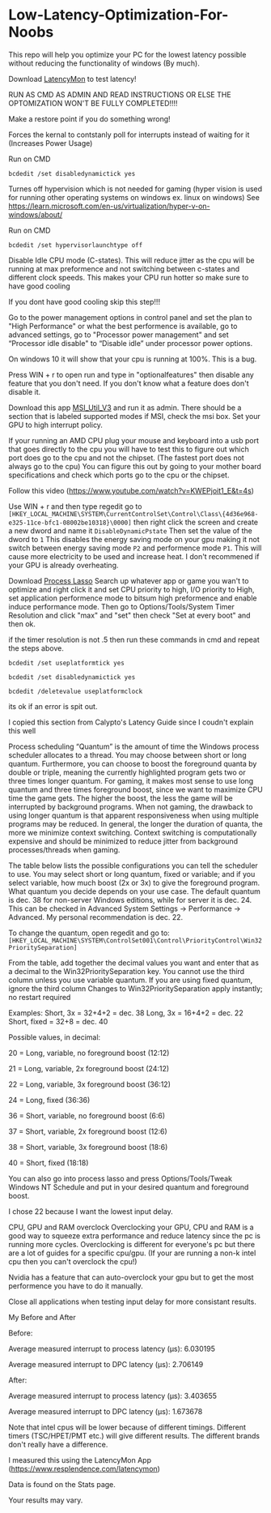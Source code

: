 # Low-Latency-Optimization-For-Noobs
This repo will help you optimize your PC for the lowest latency possible without reducing the functionality of windows (By much).

Download [LatencyMon](https://www.resplendence.com/latencymon) to test latency!


RUN AS CMD AS ADMIN AND READ INSTRUCTIONS OR ELSE THE OPTOMIZATION WON'T BE FULLY COMPLETED!!!!

Make a restore point if you do something wrong!

Forces the kernal to contstanly poll for interrupts instead of waiting for it (Increases Power Usage)

Run on CMD

`bcdedit /set disabledynamictick yes`

Turnes off hypervision which is not needed for gaming (hyper vision is used for running other operating systems on windows ex. linux on windows) See https://learn.microsoft.com/en-us/virtualization/hyper-v-on-windows/about/

Run on CMD

`bcdedit /set hypervisorlaunchtype off` 

Disable Idle CPU mode (C-states). This will reduce jitter as the cpu will be running at max preformence and not switching between c-states and different clock speeds. This makes your CPU run hotter so make sure to have good cooling

If you dont have good cooling skip this step!!!

Go to the power management options in control panel and set the plan to "High Performance" or what the best performence is available, go to advanced settings, go to "Processor power management" and set “Processor idle disable" to “Disable idle” under processor power options.

On windows 10 it will show that your cpu is running at 100%. This is a bug.

Press WIN + r to open run and type in "optionalfeatures" then disable any feature that you don't need. If you don't know what a feature does don't disable it.

Download this app [MSI_Util_V3](https://www.mediafire.com/file/ewpy1p0rr132thk/MSI_util_v3.zip/file) and run it as admin. 
There should be a section that is labeled supported modes if MSI, check the msi box. Set your GPU to high interrupt policy.

If your running an AMD CPU plug your mouse and keyboard into a usb port that goes directly to the cpu you will have to test this to figure out which port does go to the cpu and not the chipset. (The fastest port does not always go to the cpu)
You can figure this out by going to your mother board specifications and check which ports go to the cpu or the chipset.

Follow this video (https://www.youtube.com/watch?v=KWEPjoit1_E&t=4s)

Use WIN + r and then type regedit go to `[HKEY_LOCAL_MACHINE\SYSTEM\CurrentControlSet\Control\Class\{4d36e968-e325-11ce-bfc1-08002be10318}\0000]` then right click the screen and create a new dword and name it `DisableDynamicPstate` Then set the value of the dword to `1`
This disables the energy saving mode on your gpu making it not switch between energy saving mode `P2` and performence mode `P1`. This will cause more electricity to be used and increase heat. I don't recommened if your GPU is already overheating.

Download [Process Lasso](https://bitsum.com)
Search up whatever app or game you wan't to optimize and right click it and set CPU priority to high, I/O priority to High, set application performence mode to bitsum high preformence and enable induce performance mode.
Then go to Options/Tools/System Timer Resolution and click "max" and "set" then check "Set at every boot" and then ok.

if the timer resolution is not .5 then run these commands in cmd and repeat the steps above.

`bcdedit /set useplatformtick yes`

`bcdedit /set disabledynamictick yes`

`bcdedit /deletevalue useplatformclock`

its ok if an error is spit out.

I copied this section from Calypto's Latency Guide since I coudn't explain this well

Process scheduling
“Quantum” is the amount of time the Windows process scheduler allocates to a thread. You may choose between short or long quantum. Furthermore, you can choose to boost the foreground quanta by double or triple, meaning the currently highlighted program gets two or three times longer quantum. For gaming, it makes most sense to use long quantum and three times foreground boost, since we want to maximize CPU time the game gets. The higher the boost, the less the game will be interrupted by background programs. When not gaming, the drawback to using longer quantum is that apparent responsiveness when using multiple programs may be reduced. In general, the longer the duration of quanta, the more we minimize context switching. Context switching is computationally expensive and should be minimized to reduce jitter from background processes/threads when gaming.

The table below lists the possible configurations you can tell the scheduler to use. You may select short or long quantum, fixed or variable; and if you select variable, how much boost (2x or 3x) to give the foreground program. What quantum you decide depends on your use case. The default quantum is dec. 38 for non-server Windows editions, while for server it is dec. 24. This can be checked in Advanced System Settings → Performance → Advanced. My personal recommendation is dec. 22. 

To change the quantum, open regedit and go to:
`[HKEY_LOCAL_MACHINE\SYSTEM\ControlSet001\Control\PriorityControl\Win32PrioritySeparation]`

From the table, add together the decimal values you want and enter that as a decimal to the Win32PrioritySeparation key. You cannot use the third column unless you use variable quantum. If you are using fixed quantum, ignore the third column
Changes to Win32PrioritySeparation apply instantly; no restart required

Examples: Short, 3x = 32+4+2 = dec. 38   Long, 3x = 16+4+2 = dec. 22    Short, fixed = 32+8 = dec. 40

Possible values, in decimal:

20 = Long, variable, no foreground boost (12:12)

21 = Long, variable, 2x foreground boost (24:12)

22 = Long, variable, 3x foreground boost (36:12)

24 = Long, fixed (36:36)

36 = Short, variable, no foreground boost (6:6)

37 = Short, variable, 2x foreground boost (12:6)

38 = Short, variable, 3x foreground boost (18:6)

40 = Short, fixed (18:18)

You can also go into process lasso and press Options/Tools/Tweak Windows NT Schedule and put in your desired quantum and foreground boost. 

I chose 22 because I want the lowest input delay.

CPU, GPU and RAM overclock
Overclocking your GPU, CPU and RAM is a good way to squeeze extra performance and reduce latency since the pc is running more cycles. Overclocking is different for everyone's pc but
there are a lot of guides for a specific cpu/gpu. (If your are running a non-k intel cpu then you can't overclock the cpu!)

Nvidia has a feature that can auto-overclock your gpu but to get the most performence you have to do it manually.

Close all applications when testing input delay for more consistant results.

My Before and After

Before:

Average measured interrupt to process latency (µs):   6.030195

Average measured interrupt to DPC latency (µs):       2.706149

After:

Average measured interrupt to process latency (µs):   3.403655

Average measured interrupt to DPC latency (µs):       1.673678

Note that intel cpus will be lower because of different timings.  Different timers (TSC/HPET/PMT etc.) will give different results. The different brands don't really have a difference.

I measured this using the LatencyMon App (https://www.resplendence.com/latencymon)

Data is found on the Stats page.

Your results may vary.
